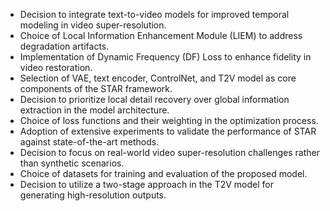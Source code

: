 - Decision to integrate text-to-video models for improved temporal modeling in video super-resolution.
- Choice of Local Information Enhancement Module (LIEM) to address degradation artifacts.
- Implementation of Dynamic Frequency (DF) Loss to enhance fidelity in video restoration.
- Selection of VAE, text encoder, ControlNet, and T2V model as core components of the STAR framework.
- Decision to prioritize local detail recovery over global information extraction in the model architecture.
- Choice of loss functions and their weighting in the optimization process.
- Adoption of extensive experiments to validate the performance of STAR against state-of-the-art methods.
- Decision to focus on real-world video super-resolution challenges rather than synthetic scenarios.
- Choice of datasets for training and evaluation of the proposed model.
- Decision to utilize a two-stage approach in the T2V model for generating high-resolution outputs.